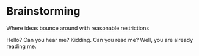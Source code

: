 # Brainstorming
Where ideas bounce around with reasonable restrictions 

Hello? Can you hear me? Kidding. Can you read me? Well, you are already reading me. 
